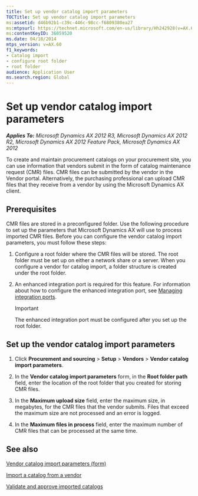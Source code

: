 ```yaml
---
title: Set up vendor catalog import parameters
TOCTitle: Set up vendor catalog import parameters
ms:assetid: d46b92b1-c39c-446c-98cc-f6809380ea27
ms:mtpsurl: https://technet.microsoft.com/en-us/library/Hh242928(v=AX.60)
ms:contentKeyID: 36059520
ms.date: 04/18/2014
mtps_version: v=AX.60
f1_keywords:
- Catalog import
- configure root folder
- root folder
audience: Application User
ms.search.region: Global
---
```


# Set up vendor catalog import parameters 


_**Applies To:** Microsoft Dynamics AX 2012 R3, Microsoft Dynamics AX 2012 R2, Microsoft Dynamics AX 2012 Feature Pack, Microsoft Dynamics AX 2012_

To create and maintain procurement catalogs on your procurement site, you can use information that vendors submit in the form of catalog maintenance request (CMR) files. CMR files can be submitted by the vendor in the Vendor portal. Alternatively, the purchasing professional can upload CMR files that they receive from a vendor by using the Microsoft Dynamics AX client.

## Prerequisites

CMR files are stored in a preconfigured folder. Use the following procedure to set up the parameters that Microsoft Dynamics AX will use to process imported CMR files. Before you can configure the vendor catalog import parameters, you must follow these steps:

1.  Configure a root folder where the CMR files will be stored. The root folder must be set up on either a network share or a server. When you configure a vendor for catalog import, a folder structure is created under the root folder.

2.  An enhanced integration port is required for this feature. For information about how to configure the enhanced integration port, see [Managing integration ports](managing-integration-ports.md).
    

    > [!IMPORTANT]
    > <P>The enhanced integration port must be configured after you set up the root folder.</P>



## Set up the vendor catalog import parameters

1.  Click **Procurement and sourcing** \> **Setup** \> **Vendors** \> **Vendor catalog import parameters**.

2.  In the **Vendor catalog import parameters** form, in the **Root folder path** field, enter the location of the root folder that you created for storing CMR files.

3.  In the **Maximum upload size** field, enter the maximum size, in megabytes, for the CMR files that the vendor submits. Files that exceed the maximum size are not processed and an error is logged.

4.  In the **Maximum files in process** field, enter the maximum number of CMR files that can be processed at the same time.

## See also

[Vendor catalog import parameters (form)](https://technet.microsoft.com/en-us/library/hh227602\(v=ax.60\))

[Import a catalog from a vendor](import-a-catalog-from-a-vendor.md)

[Validate and approve imported catalogs](validate-and-approve-imported-catalogs.md)

  



